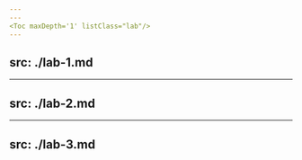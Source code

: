 ```yaml
---
---
<Toc maxDepth='1' listClass="lab"/>
---
```

src: ./lab-1.md
---
---
src: ./lab-2.md
---
---
src: ./lab-3.md
---